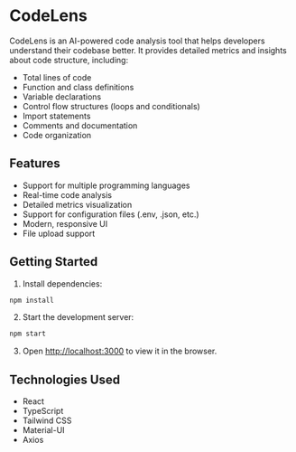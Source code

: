 # CodeLens

CodeLens is an AI-powered code analysis tool that helps developers understand their codebase better. It provides detailed metrics and insights about code structure, including:

- Total lines of code
- Function and class definitions
- Variable declarations
- Control flow structures (loops and conditionals)
- Import statements
- Comments and documentation
- Code organization

## Features

- Support for multiple programming languages
- Real-time code analysis
- Detailed metrics visualization
- Support for configuration files (.env, .json, etc.)
- Modern, responsive UI
- File upload support

## Getting Started

1. Install dependencies:
```bash
npm install
```

2. Start the development server:
```bash
npm start
```

3. Open [http://localhost:3000](http://localhost:3000) to view it in the browser.

## Technologies Used

- React
- TypeScript
- Tailwind CSS
- Material-UI
- Axios
